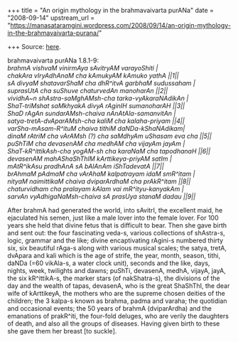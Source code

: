 +++
title = "An origin mythology in the brahmavaivarta purANa"
date = "2008-09-14"
upstream_url = "https://manasataramgini.wordpress.com/2008/09/14/an-origin-mythology-in-the-brahmavaivarta-purana/"

+++
Source: [here](https://manasataramgini.wordpress.com/2008/09/14/an-origin-mythology-in-the-brahmavaivarta-purana/).

brahmavaivarta purANa 1.8.1-9:  
*brahmA vishvaM vinirmAya sAvitryAM varayoShiti \|  
chakAra vIryAdhAnaM cha kAmukyAM kAmuko yathA \|\|1\|\|  
sA divyaM shatavarShaM cha dhR^itvA garbhaM sudussaham \|  
suprasUtA cha suShuve chaturvedAn manoharAn \|\|2\|\|  
vividhA\~n shAstra-saMghAMsh-cha tarka-vyAkaraNAdikAn \|  
ShaT-triMshat saMkhyakA divyA rAginIH sumanoharAH \|\|3\|\|  
ShaD rAgAn sundarAMsh-chaiva nAnAtAla-samanvitAn \|  
satya-tretA-dvAparAMsh-cha kaliM cha kalaha-priyam \|\|4\|\|  
varSha-mAsam-R^ituM chaiva tithiM daNDa-kShaNAdikam\|  
dinaM rAtriM cha vArAMsh (?) cha saMdhyAm uShasam eva cha \|\|5\|\|  
puShTiM cha devasenAM cha medhAM cha vijayAm jayAm \|  
ShaT-kR^ittikAsh-cha yogAM-sh cha karaNaM cha tapodhanaH \|\|6\|\|  
devasenAM mahAShaShThIM kArttikeya-priyAM satIm \|  
mAtR^ikAsu pradhAnA sA bAlAnAm iShTadevatA \|\|7\|\|  
brAhmaM pAdmaM cha vArAhaM kalpatrayam idaM smR^itam \|  
nityaM naimittikaM chaiva dviparArdhaM cha prAkR^itam \|\|8\|\|  
chaturvidham cha pralayam kAlam vai mR^ityu-kanyakAm \|  
sarvAn vyAdhigaNaMsh-chaiva sA prasUya stanaM dadau \|\|9\|\|*

After brahmA had generated the world, into sAvitrI, the excellent maid, he ejaculated his semen, just like a male lover into the female lover. For 100 years she held that divine fetus that is difficult to bear. Then she gave birth and sent out: the four fascinating veda-s, various collections of shAstra-s, logic, grammar and the like; divine encaptivating rAgini-s numbered thirty six, six beautiful rAga-s along with various musical scales; the satya, tretA, dvApara and kali which is the age of strife, the year, month, season, tithi, daNDa (=60 vikAla-s, a water clock unit), seconds and the like, days, nights, week, twilights and dawns; puShTi, devasenA, medhA, vijayA, jayA, the six kR^ittikA-s, the marker stars (of nakShatra-s), the divisions of the day and the wealth of tapas, devasenA, who is the great ShaShThI, the dear wife of kArttikeyA, the mothers who are the supreme chosen deities of the children; the 3 kalpa-s known as brahma, padma and varaha; the quotidian and occasional events; the 50 years of brahmA (dviparArdha) and the emanations of prakR^iti, the four-fold deluges, who are verily the daughters of death, and also all the groups of diseases. Having given birth to these she gave them her breast \[to suckle\].

